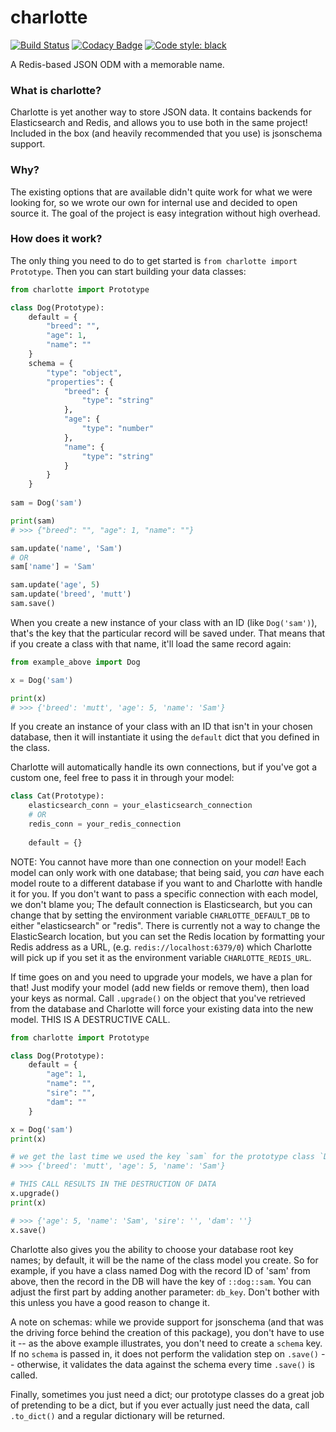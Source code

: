 # charlotte

[![Build Status](https://travis-ci.org/GrafeasGroup/charlotte.svg?branch=master)](https://travis-ci.org/GrafeasGroup/charlotte)
[![Codacy Badge](https://api.codacy.com/project/badge/Grade/84632bae1d3f4dd8ad69cf90fd0a8d6b)](https://www.codacy.com/app/joe-kaufeld/charlotte?utm_source=github.com&amp;utm_medium=referral&amp;utm_content=GrafeasGroup/charlotte&amp;utm_campaign=Badge_Grade)
[![Code style: black](https://img.shields.io/badge/code%20style-black-000000.svg)](https://github.com/ambv/black)

A Redis-based JSON ODM with a memorable name.

### What is charlotte?
Charlotte is yet another way to store JSON data. It contains backends for Elasticsearch and Redis, and allows you to use both in the same project! Included in the box (and heavily recommended that you use) is jsonschema support.


### Why?
The existing options that are available didn't quite work for what we were looking for, so we wrote our own for internal use and decided to open source it. The goal of the project is easy integration without high overhead.

### How does it work?

The only thing you need to do to get started is `from charlotte import Prototype`. Then you can start building your data classes:

```python
from charlotte import Prototype

class Dog(Prototype):
    default = {
        "breed": "",
        "age": 1,
        "name": ""
    }
    schema = {
        "type": "object",
        "properties": {
            "breed": {
                "type": "string"
            },
            "age": {
                "type": "number"
            },
            "name": {
                "type": "string"
            }
        }
    }
    
sam = Dog('sam')

print(sam)
# >>> {"breed": "", "age": 1, "name": ""}

sam.update('name', 'Sam')
# OR
sam['name'] = 'Sam'

sam.update('age', 5)
sam.update('breed', 'mutt')
sam.save()
```
When you create a new instance of your class with an ID (like `Dog('sam')`), that's the key that the particular record will be saved under. That means that if you create a class with that name, it'll load the same record again:

```python
from example_above import Dog

x = Dog('sam')

print(x)
# >>> {'breed': 'mutt', 'age': 5, 'name': 'Sam'}
```
If you create an instance of your class with an ID that isn't in your chosen database, then it will instantiate it using the `default` dict that you defined in the class. 

Charlotte will automatically handle its own connections, but if you've got a custom one, feel free to pass it in through your model:

```python
class Cat(Prototype):
    elasticsearch_conn = your_elasticsearch_connection
    # OR
    redis_conn = your_redis_connection
    
    default = {}
```
NOTE: You cannot have more than one connection on your model! Each model can only work with one database; that being said, you _can_ have each model route to a different database if you want to and Charlotte with handle it for you. If you don't want to pass a specific connection with each model, we don't blame you; The default connection is Elasticsearch, but you can change that by setting the environment variable `CHARLOTTE_DEFAULT_DB` to either "elasticsearch" or "redis". There is currently not a way to change the ElasticSearch location, but you can set the Redis location by formatting your Redis address as a URL, (e.g. `redis://localhost:6379/0`) which Charlotte will pick up if you set it as the environment variable `CHARLOTTE_REDIS_URL`.

If time goes on and you need to upgrade your models, we have a plan for that! Just modify your model (add new fields or remove them), then load your keys as normal. Call `.upgrade()` on the object that you've retrieved from the database and Charlotte will force your existing data into the new model. THIS IS A DESTRUCTIVE CALL.

```python
from charlotte import Prototype

class Dog(Prototype):
    default = {
        "age": 1,
        "name": "",
        "sire": "",
        "dam": ""
    }

x = Dog('sam')
print(x)

# we get the last time we used the key `sam` for the prototype class `Dog`
# >>> {'breed': 'mutt', 'age': 5, 'name': 'Sam'}

# THIS CALL RESULTS IN THE DESTRUCTION OF DATA
x.upgrade()
print(x)

# >>> {'age': 5, 'name': 'Sam', 'sire': '', 'dam': ''}
x.save()
```

Charlotte also gives you the ability to choose your database root key names; by default, it will be the name of the class model you create. So for example, if you have a class named Dog with the record ID of 'sam' from above, then the record in the DB will have the key of `::dog::sam`. You can adjust the first part by adding another parameter: `db_key`. Don't bother with this unless you have a good reason to change it.

A note on schemas: while we provide support for jsonschema (and that was the driving force behind the creation of this package), you don't have to use it -- as the above example illustrates, you don't need to create a `schema` key. If no `schema` is passed in, it does not perform the validation step on `.save()` -- otherwise, it validates the data against the schema every time `.save()` is called.

Finally, sometimes you just need a dict; our prototype classes do a great job of pretending to be a dict, but if you ever actually just need the data, call `.to_dict()` and a regular dictionary will be returned.

